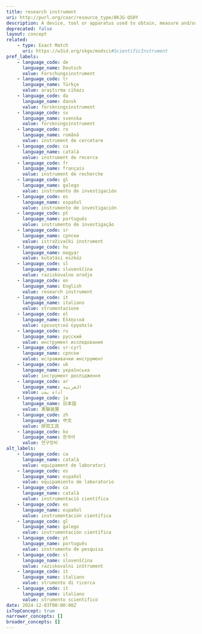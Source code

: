 ```yaml
---
title: research instrument
uri: http://purl.org/coar/resource_type/8KJG-QS0Y
description: A device, tool or apparatus used to obtain, measure and/or analyze data. Source https://datacite-metadata-schema.readthedocs.io/en/4.5/appendices/appendix-1/resourceTypeGeneral/#instrument
deprecated: false
layout: concept
related:
    - type: Exact Match
      uri: https://w3id.org/skgo/modsci#ScientificInstrument
pref_labels:
    - language_code: de
      language_name: Deutsch
      value: Forschungsinstrument
    - language_code: tr
      language_name: Türkçe
      value: araştırma cihazı
    - language_code: da
      language_name: dansk
      value: forskningsinstrument
    - language_code: sv
      language_name: svenska
      value: forskningsinstrument
    - language_code: ro
      language_name: română
      value: instrument de cercetare
    - language_code: ca
      language_name: català
      value: instrument de recerca
    - language_code: fr
      language_name: français
      value: instrument de recherche
    - language_code: gl
      language_name: galego
      value: instrumento de investigación
    - language_code: es
      language_name: español
      value: instrumento de investigación
    - language_code: pt
      language_name: português
      value: instrumento de investigação
    - language_code: sr
      language_name: српски
      value: istraživački instrument
    - language_code: hu
      language_name: magyar
      value: kutatási eszköz
    - language_code: sl
      language_name: slovenščina
      value: raziskovalno orodje
    - language_code: en
      language_name: English
      value: research instrument
    - language_code: it
      language_name: italiano
      value: strumentazione
    - language_code: el
      language_name: Ελληνικά
      value: ερευνητικό εργαλείο
    - language_code: ru
      language_name: русский
      value: инструмент исследования
    - language_code: sr-cyrl
      language_name: српски
      value: истраживачки инструмент
    - language_code: uk
      language_name: українська
      value: інструмент дослідження
    - language_code: ar
      language_name: العربية
      value: أداة بحث
    - language_code: ja
      language_name: 日本語
      value: 実験装置
    - language_code: zh
      language_name: 中文
      value: 研究工具
    - language_code: ko
      language_name: 한국어
      value: 연구장비
alt_labels:
    - language_code: ca
      language_name: català
      value: equipament de laboratori
    - language_code: es
      language_name: español
      value: equipamiento de laboratorio
    - language_code: ca
      language_name: català
      value: instrumentació científica
    - language_code: es
      language_name: español
      value: instrumentación científica
    - language_code: gl
      language_name: galego
      value: instrumentación científica
    - language_code: pt
      language_name: português
      value: instrumento de pesquisa
    - language_code: sl
      language_name: slovenščina
      value: raziskovalni inštrument
    - language_code: it
      language_name: italiano
      value: strumento di ricerca
    - language_code: it
      language_name: italiano
      value: strumento scientifico
date: 2024-12-03T00:00:00Z
isTopConcept: true
narrower_concepts: []
broader_concepts: []
---
```


